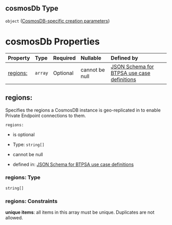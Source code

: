 ## cosmosDb Type

`object` ([CosmosDB-specific creation parameters](btpsa-usecase-properties-services-items-allof-1-then-allof-88-then-allof-1-then-properties-parameters-properties-cosmosdb-specific-creation-parameters.md))

# cosmosDb Properties

| Property             | Type    | Required | Nullable       | Defined by                                                                                                                                                                                                                                                                                                                                                                                       |
| :------------------- | :------ | :------- | :------------- | :----------------------------------------------------------------------------------------------------------------------------------------------------------------------------------------------------------------------------------------------------------------------------------------------------------------------------------------------------------------------------------------------- |
| [regions:](#regions) | `array` | Optional | cannot be null | [JSON Schema for BTPSA use case definitions](btpsa-usecase-properties-services-items-allof-1-then-allof-88-then-allof-1-then-properties-parameters-properties-cosmosdb-specific-creation-parameters-properties-cosmosdb-geo-replication-regions.md "undefined#/properties/services/items/allOf/1/then/allOf/88/then/allOf/1/then/properties/parameters/properties/cosmosDb/properties/regions:") |

## regions:

Specifies the regions a CosmosDB instance is geo-replicated in to enable Private Endpoint connections to them.

`regions:`

*   is optional

*   Type: `string[]`

*   cannot be null

*   defined in: [JSON Schema for BTPSA use case definitions](btpsa-usecase-properties-services-items-allof-1-then-allof-88-then-allof-1-then-properties-parameters-properties-cosmosdb-specific-creation-parameters-properties-cosmosdb-geo-replication-regions.md "undefined#/properties/services/items/allOf/1/then/allOf/88/then/allOf/1/then/properties/parameters/properties/cosmosDb/properties/regions:")

### regions: Type

`string[]`

### regions: Constraints

**unique items**: all items in this array must be unique. Duplicates are not allowed.
